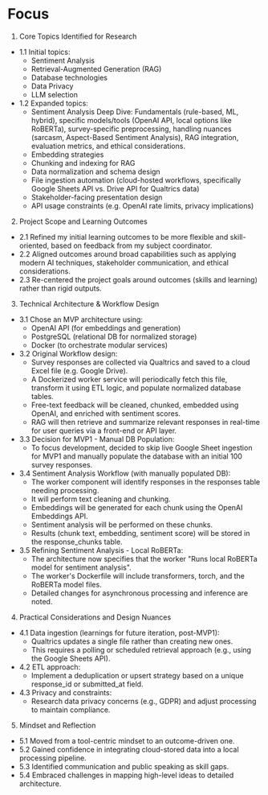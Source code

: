 # Focus
1. Core Topics Identified for Research
- 1.1 Initial topics:
  - Sentiment Analysis
  - Retrieval-Augmented Generation (RAG)
  - Database technologies
  - Data Privacy
  - LLM selection
- 1.2 Expanded topics:
  - Sentiment Analysis Deep Dive: Fundamentals (rule-based, ML, hybrid), specific models/tools (OpenAI API, local options like RoBERTa), survey-specific preprocessing, handling nuances (sarcasm, Aspect-Based Sentiment Analysis), RAG integration, evaluation metrics, and ethical considerations.
  - Embedding strategies
  - Chunking and indexing for RAG 
  - Data normalization and schema design
  - File ingestion automation (cloud-hosted workflows, specifically Google Sheets API vs. Drive API for Qualtrics data)
  - Stakeholder-facing presentation design
  - API usage constraints (e.g. OpenAI rate limits, privacy implications)

2. Project Scope and Learning Outcomes
- 2.1 Refined my initial learning outcomes to be more flexible and skill-oriented, based on feedback from my subject coordinator.
- 2.2 Aligned outcomes around broad capabilities such as applying modern AI techniques, stakeholder communication, and ethical considerations.
- 2.3 Re-centered the project goals around outcomes (skills and learning) rather than rigid outputs.

3. Technical Architecture & Workflow Design
- 3.1 Chose an MVP architecture using:
  - OpenAI API (for embeddings and generation)
  - PostgreSQL (relational DB for normalized storage)
  - Docker (to orchestrate modular services)
- 3.2 Original Workflow design:
  - Survey responses are collected via Qualtrics and saved to a cloud Excel file (e.g. Google Drive).
  - A Dockerized worker service will periodically fetch this file, transform it using ETL logic, and populate normalized database tables.
  - Free-text feedback will be cleaned, chunked, embedded using OpenAI, and enriched with sentiment scores.
  - RAG will then retrieve and summarize relevant responses in real-time for user queries via a front-end or API layer.
- 3.3 Decision for MVP1 - Manual DB Population:
  - To focus development, decided to skip live Google Sheet ingestion for MVP1 and manually populate the database with an initial 100 survey responses.
- 3.4 Sentiment Analysis Workflow (with manually populated DB):
  - The worker component will identify responses in the responses table needing processing.
  - It will perform text cleaning and chunking.
  - Embeddings will be generated for each chunk using the OpenAI Embeddings API.
  - Sentiment analysis will be performed on these chunks.
  - Results (chunk text, embedding, sentiment score) will be stored in the response_chunks table.
- 3.5 Refining Sentiment Analysis - Local RoBERTa:
  - The architecture now specifies that the worker "Runs local RoBERTa model for sentiment analysis".
  - The worker's Dockerfile will include transformers, torch, and the RoBERTa model files.
  - Detailed changes for asynchronous processing and inference are noted.

4. Practical Considerations and Design Nuances
- 4.1 Data ingestion (learnings for future iteration, post-MVP1):
  - Qualtrics updates a single file rather than creating new ones.
  - This requires a polling or scheduled retrieval approach (e.g., using the Google Sheets API).
- 4.2 ETL approach:
  - Implement a deduplication or upsert strategy based on a unique response_id or submitted_at field.
- 4.3 Privacy and constraints:
  - Research data privacy concerns (e.g., GDPR) and adjust processing to maintain compliance.

5. Mindset and Reflection
- 5.1 Moved from a tool-centric mindset to an outcome-driven one.
- 5.2 Gained confidence in integrating cloud-stored data into a local processing pipeline.
- 5.3 Identified communication and public speaking as skill gaps.
- 5.4 Embraced challenges in mapping high-level ideas to detailed architecture.